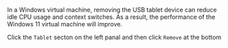 In a Windows virtual machine, removing the USB tablet device can reduce idle CPU usage and context switches. As a result, the performance of the Windows 11 virtual machine will improve.

Click the `Tablet` secton on the left panal and then click `Remove` at the bottom